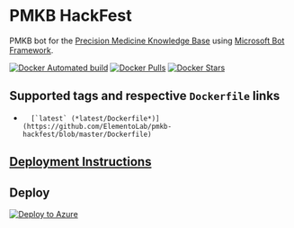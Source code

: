 # PMKB HackFest
PMKB bot for the [Precision Medicine Knowledge Base](https://pmkb.weill.cornell.edu) using [Microsoft Bot Framework](https://dev.botframework.com/).

[![Docker Automated build](https://img.shields.io/docker/automated/jrottenberg/ffmpeg.svg)](https://hub.docker.com/r/elementolab/pmkb-hackfest/) [![Docker Pulls](https://img.shields.io/docker/pulls/elementolab/pmkb-hackfest.svg)](https://hub.docker.com/r/elementolab/pmkb-hacfest/) [![Docker Stars](https://img.shields.io/docker/stars/elementolab/pmkb-hackfest.svg)](https://hub.docker.com/r/elementolab/pmkb-hackfest/)

## Supported tags and respective `Dockerfile` links

-       [`latest` (*latest/Dockerfile*)](https://github.com/ElementoLab/pmkb-hackfest/blob/master/Dockerfile)

## [Deployment Instructions](docs/deployment_instructions.md)

## Deploy

[![Deploy to Azure](http://azuredeploy.net/deploybutton.png)](https://azuredeploy.net/)